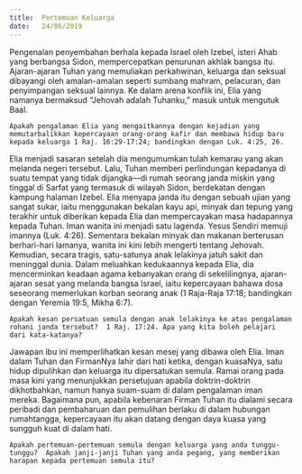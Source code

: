 ```yaml
---
title:  Pertemuan Keluarga
date:   24/06/2019
---
```


Pengenalan penyembahan berhala kepada Israel oleh Izebel, isteri Ahab yang berbangsa Sidon, mempercepatkan penurunan akhlak bangsa itu.  Ajaran-ajaran Tuhan yang memuliakan perkahwinan, keluarga dan seksual dibayangi oleh amalan-amalan seperti sumbang mahram, pelacuran, dan penyimpangan seksual lainnya.  Ke dalam arena konflik ini, Elia yang namanya bermaksud “Jehovah adalah Tuhanku,” masuk untuk mengutuk Baal.

`Apakah pengalaman Elia yang mengaitkannya dengan kejadian yang memutarbalikkan kepercayaan orang-orang kafir dan membawa hidup baru kepada keluarga 1 Raj. 16:29-17:24; bandingkan dengan Luk. 4:25, 26.`

Elia menjadi sasaran setelah dia mengumumkan tulah kemarau yang akan melanda negeri tersebut.  Lalu, Tuhan memberi perlindungan kepadanya di suatu tempat yang tidak dijangka—di rumah seorang janda miskin yang tinggal di Sarfat yang termasuk di wilayah Sidon, berdekatan dengan kampung halaman Izebel.  Elia menyapa janda itu dengan sebuah ujian yang sangat sukar, iaitu menggunakan bekalan kayu api, minyak dan tepung yang terakhir untuk diberikan kepada Elia dan mempercayakan masa hadapannya kepada Tuhan.  Iman wanita ini menjadi satu lagenda.  Yesus Sendiri memuji imannya (Luk. 4:26).  Sementara bekalan minyak dan makanan berterusan berhari-hari lamanya, wanita ini kini lebih mengerti tentang Jehovah.  Kemudian, secara tragis, satu-satunya anak lelakinya jatuh sakit dan meninggal dunia.  Dalam meluahkan kedukaannya kepada Elia, dia mencerminkan keadaan agama kebanyakan orang di sekelilingnya, ajaran-ajaran sesat yang melanda bangsa Israel, iaitu kepercayaan bahawa dosa seseorang memerlukan korban seorang anak (1 Raja-Raja 17:18; bandingkan dengan Yeremia 19:5, Mikha 6:7).

`Apakah kesan persatuan semula dengan anak lelakinya ke atas pengalaman rohani janda tersebut?  1 Raj. 17:24. Apa yang kita boleh pelajari dari kata-katanya?`

Jawapan ibu ini memperlihatkan kesan mesej yang dibawa oleh Elia.  Iman dalam Tuhan dan FirmanNya lahir dari hati ketika, dengan kuasaNya, satu hidup dipulihkan dan keluarga itu dipersatukan semula.  Ramai orang pada masa kini yang menunjukkan persetujuan apabila doktrin-doktrin dikhotbahkan, namun hanya suam-suam di dalam pengalaman iman mereka.  Bagaimana pun, apabila kebenaran Firman Tuhan itu dialami secara peribadi dan pembaharuan dan pemulihan berlaku di dalam hubungan rumahtangga, kepercayaan itu akan datang dengan daya kuasa yang sungguh kuat di dalam hati.

`Apakah pertemuan-pertemuan semula dengan keluarga yang anda tunggu-tunggu?  Apakah janji-janji Tuhan yang anda pegang, yang memberikan harapan kepada pertemuan semula itu?`